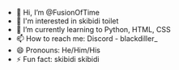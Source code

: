 - 👋 Hi, I’m @FusionOfTime
- 👀 I'm interested in skibidi toilet
- 🌱 I’m currently learning to Python, HTML, CSS
- 📫 How to reach me: Discord - blackdiller_
- 😄 Pronouns: He/Him/His
- ⚡ Fun fact: skibidi skibidi

